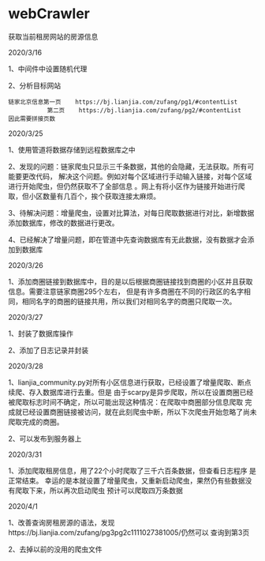 # webCrawler
获取当前租房网站的房源信息


2020/3/16

1、中间件中设置随机代理

2、分析目标网站
    
    链家北京信息第一页    https://bj.lianjia.com/zufang/pg1/#contentList
               第二页    https://bj.lianjia.com/zufang/pg2/#contentList
    因此需要拼接页数

2020/3/25
  
1、使用管道将数据存储到远程数据库之中

2、发现的问题：链家爬虫只显示三千条数据，其他的会隐藏，无法获取。所有可能要更改代码，
解决这个问题。例如对每个区域进行手动输入链接，对每个区域进行开始爬虫，但仍然获取不了全部信息
。网上有将小区作为链接开始进行爬取，但小区数量有几百个，挨个获取连接太麻烦。

3、待解决问题：增量爬虫，设置对比算法，对每日爬取数据进行对比，新增数据添加数据库，修改的数据进行更改。

4、已经解决了增量问题，即在管道中先查询数据库有无此数据，没有数据才会添加到数据库

2020/3/26

1、添加商圈链接到数据库中，目的是以后根据商圈链接找到商圈的小区并且获取信息。需要注意链家商圈295个左右，
但是有许多商圈在不同的行政区的名字相同，相同名字的商圈的链接共用，所以我们对相同名字的商圈只爬取一次。
 
 2020/3/27
 
 1、封装了数据库操作
 
 2、添加了日志记录并封装
 
 2020/3/28
 
 1、lianjia_community.py对所有小区信息进行获取，已经设置了增量爬取、断点续爬、存入数据库进行去重。但是
 由于scarpy是异步爬取，所以在设置商圈已经被爬取标志时间不确定，所以可能出现这种情况：在爬取中商圈部分信息爬取
 完成就已经设置商圈链接被访问，就在此刻爬虫中断，所以下次爬虫开始忽略了尚未爬取完成的商圈。
 
 2、可以发布到服务器上
 
 2020/3/31
 
 1、添加爬取租房信息，用了22个小时爬取了三千六百条数据，但查看日志程序 是正常结束。
 幸运的是本就设置了增量爬虫，又重新启动爬虫，果然仍有些数据没有爬取下来，所以再次启动爬虫
 预计可以爬取四万条数据
 
 2020/4/1
 
 1、改善查询房租房源的语法，发现https://bj.lianjia.com/zufang/pg3pg2c1111027381005/仍然可以
 查询到第3页
 
 2、去掉以前的没用的爬虫文件